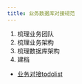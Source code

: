 ```yaml
---
title: 业务数据库对接规范
---
```


1. 梳理业务团队
2. 梳理业务架构
3. 梳理数据库架构
4. 建档

* [业务对接todolist](/database/mysql/dba_mysql/08-MySQL管理规范/demo/业务对接todolist.html)
